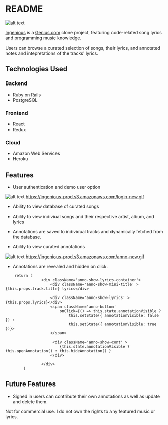 # README

![alt text](https://ingenious-prod.s3.amazonaws.com/ingenious-logo.png "Ingenious")

[Ingenious](https://ingenious-app.herokuapp.com/#/) is a [Genius.com](https://genius.com/) clone project, featuring code-related song lyrics and programming music knowledge. 

Users can browse a curated selection of songs, their lyrics, and annotated notes and intepretations of the tracks' lyrics. 


## Technologies Used

### Backend
* Ruby on Rails
* PostgreSQL

### Frontend
* React
* Redux

### Cloud
* Amazon Web Services
* Heroku


## Features

* User authentication and demo user option

![alt text](https://ingenious-prod.s3.amazonaws.com/login-new.gif "Ingenious sign in")
https://ingenious-prod.s3.amazonaws.com/login-new.gif

* Ability to view database of curated songs

* Ability to view indiviual songs and their respective artist, album, and lyrics

* Annotations are saved to individual tracks and dynamically fetched from the database.

* Ability to view curated annotations

![alt text](https://ingenious-prod.s3.amazonaws.com/anno-new.gif "Ingenious annotations")
https://ingenious-prod.s3.amazonaws.com/anno-new.gif
* Annotations are revealed and hidden on click.

```
    return (
                <div className='anno-show-lyrics-container'>
                    <div className='anno-show-mini-title' >{this.props.track.title} lyrics</div>

                    <div className='anno-show-lyrics' >{this.props.lyrics}</div>
                    <span className='anno-button'
                        onClick={() => this.state.annotationVisible ?
                            this.setState({ annotationVisible: false }) :
                            this.setState({ annotationVisible: true })}>
                    </span>
                    
                     <div className='anno-show-cont' >
                        {this.state.annotationVisible ? this.openAnnotation() : this.hideAnnotation() }
                    </div>
            
                </div>
        )
```

## Future Features
* Signed in users can contribute their own annotations as well as update and delete them.



Not for commercial use. I do not own the rights to any featured music or lyrics.
